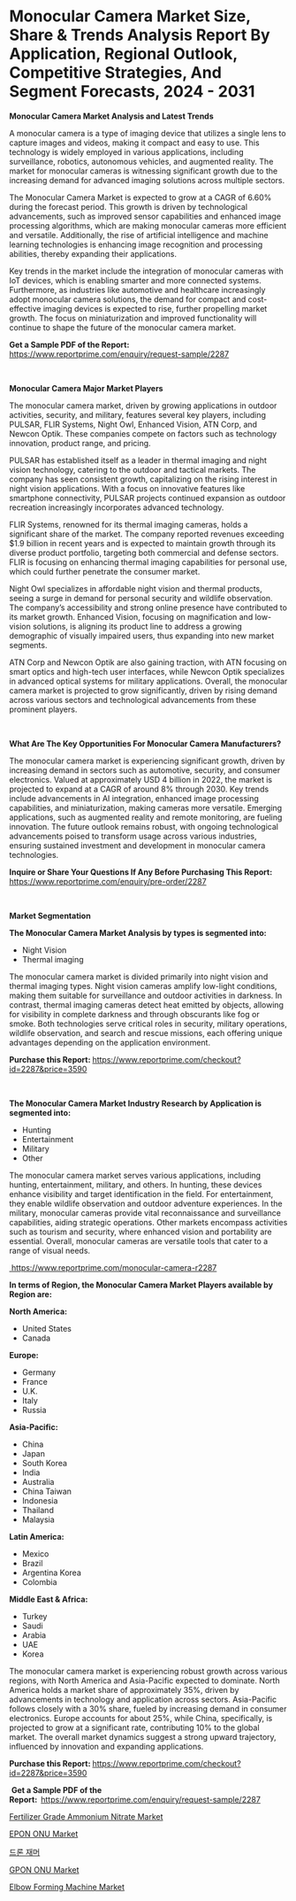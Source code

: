<p><h1>Monocular Camera Market Size, Share & Trends Analysis Report By Application, Regional Outlook, Competitive Strategies, And Segment Forecasts, 2024 - 2031</h1></p><p><strong>Monocular Camera Market Analysis and Latest Trends</strong></p>
<p><p>A monocular camera is a type of imaging device that utilizes a single lens to capture images and videos, making it compact and easy to use. This technology is widely employed in various applications, including surveillance, robotics, autonomous vehicles, and augmented reality. The market for monocular cameras is witnessing significant growth due to the increasing demand for advanced imaging solutions across multiple sectors.</p><p>The Monocular Camera Market is expected to grow at a CAGR of 6.60% during the forecast period. This growth is driven by technological advancements, such as improved sensor capabilities and enhanced image processing algorithms, which are making monocular cameras more efficient and versatile. Additionally, the rise of artificial intelligence and machine learning technologies is enhancing image recognition and processing abilities, thereby expanding their applications.</p><p>Key trends in the market include the integration of monocular cameras with IoT devices, which is enabling smarter and more connected systems. Furthermore, as industries like automotive and healthcare increasingly adopt monocular camera solutions, the demand for compact and cost-effective imaging devices is expected to rise, further propelling market growth. The focus on miniaturization and improved functionality will continue to shape the future of the monocular camera market.</p></p>
<p><strong>Get a Sample PDF of the Report:&nbsp;</strong> <a href="https://www.reportprime.com/enquiry/request-sample/2287">https://www.reportprime.com/enquiry/request-sample/2287</a></p>
<p>&nbsp;</p>
<p><strong>Monocular Camera Major Market Players</strong></p>
<p><p>The monocular camera market, driven by growing applications in outdoor activities, security, and military, features several key players, including PULSAR, FLIR Systems, Night Owl, Enhanced Vision, ATN Corp, and Newcon Optik. These companies compete on factors such as technology innovation, product range, and pricing.</p><p>PULSAR has established itself as a leader in thermal imaging and night vision technology, catering to the outdoor and tactical markets. The company has seen consistent growth, capitalizing on the rising interest in night vision applications. With a focus on innovative features like smartphone connectivity, PULSAR projects continued expansion as outdoor recreation increasingly incorporates advanced technology.</p><p>FLIR Systems, renowned for its thermal imaging cameras, holds a significant share of the market. The company reported revenues exceeding $1.9 billion in recent years and is expected to maintain growth through its diverse product portfolio, targeting both commercial and defense sectors. FLIR is focusing on enhancing thermal imaging capabilities for personal use, which could further penetrate the consumer market.</p><p>Night Owl specializes in affordable night vision and thermal products, seeing a surge in demand for personal security and wildlife observation. The company’s accessibility and strong online presence have contributed to its market growth. Enhanced Vision, focusing on magnification and low-vision solutions, is aligning its product line to address a growing demographic of visually impaired users, thus expanding into new market segments.</p><p>ATN Corp and Newcon Optik are also gaining traction, with ATN focusing on smart optics and high-tech user interfaces, while Newcon Optik specializes in advanced optical systems for military applications. Overall, the monocular camera market is projected to grow significantly, driven by rising demand across various sectors and technological advancements from these prominent players.</p></p>
<p>&nbsp;</p>
<p><strong>What Are The Key Opportunities For Monocular Camera Manufacturers?</strong></p>
<p><p>The monocular camera market is experiencing significant growth, driven by increasing demand in sectors such as automotive, security, and consumer electronics. Valued at approximately USD 4 billion in 2022, the market is projected to expand at a CAGR of around 8% through 2030. Key trends include advancements in AI integration, enhanced image processing capabilities, and miniaturization, making cameras more versatile. Emerging applications, such as augmented reality and remote monitoring, are fueling innovation. The future outlook remains robust, with ongoing technological advancements poised to transform usage across various industries, ensuring sustained investment and development in monocular camera technologies.</p></p>
<p><strong>Inquire or Share Your Questions If Any Before Purchasing This Report:</strong> <a href="https://www.reportprime.com/enquiry/pre-order/2287">https://www.reportprime.com/enquiry/pre-order/2287</a></p>
<p>&nbsp;</p>
<p><strong>Market Segmentation</strong></p>
<p><strong>The Monocular Camera Market Analysis by types is segmented into:</strong></p>
<p><ul><li>Night Vision</li><li>Thermal imaging</li></ul></p>
<p><p>The monocular camera market is divided primarily into night vision and thermal imaging types. Night vision cameras amplify low-light conditions, making them suitable for surveillance and outdoor activities in darkness. In contrast, thermal imaging cameras detect heat emitted by objects, allowing for visibility in complete darkness and through obscurants like fog or smoke. Both technologies serve critical roles in security, military operations, wildlife observation, and search and rescue missions, each offering unique advantages depending on the application environment.</p></p>
<p><strong>Purchase this Report:&nbsp;</strong><a href="https://www.reportprime.com/checkout?id=2287&price=3590">https://www.reportprime.com/checkout?id=2287&price=3590</a></p>
<p>&nbsp;</p>
<p><strong>The Monocular Camera Market Industry Research by Application is segmented into:</strong></p>
<p><ul><li>Hunting</li><li>Entertainment</li><li>Military</li><li>Other</li></ul></p>
<p><p>The monocular camera market serves various applications, including hunting, entertainment, military, and others. In hunting, these devices enhance visibility and target identification in the field. For entertainment, they enable wildlife observation and outdoor adventure experiences. In the military, monocular cameras provide vital reconnaissance and surveillance capabilities, aiding strategic operations. Other markets encompass activities such as tourism and security, where enhanced vision and portability are essential. Overall, monocular cameras are versatile tools that cater to a range of visual needs.</p></p>
<p><a href="https://www.reportprime.com/monocular-camera-r2287">&nbsp;https://www.reportprime.com/monocular-camera-r2287</a></p>
<p><strong>In terms of Region, the Monocular Camera Market Players available by Region are:</strong></p>
<p>
    <p> <strong> North America: </strong>
        <ul>
            <li>United States</li>
            <li>Canada</li>
        </ul>
        </p> 
    <p> <strong> Europe: </strong>
        <ul>
            <li>Germany</li>
            <li>France</li>
            <li>U.K.</li>
            <li>Italy</li>
            <li>Russia</li>
        </ul>
        </p> 
    <p> <strong> Asia-Pacific: </strong>
        <ul>
            <li>China</li>
            <li>Japan</li>
            <li>South Korea</li>
            <li>India</li>
            <li>Australia</li>
            <li>China Taiwan</li>
            <li>Indonesia</li>
            <li>Thailand</li>
            <li>Malaysia</li>
        </ul>
        </p> 
    <p> <strong> Latin America: </strong>
        <ul>
            <li>Mexico</li>
            <li>Brazil</li>
            <li>Argentina Korea</li>
            <li>Colombia</li>
        </ul>
        </p> 
    <p> <strong> Middle East & Africa: </strong>
        <ul>
            <li>Turkey</li>
            <li>Saudi</li>
            <li>Arabia</li>
            <li>UAE</li>
            <li>Korea</li>
        </ul>
    </p>
    </p>
<p><p>The monocular camera market is experiencing robust growth across various regions, with North America and Asia-Pacific expected to dominate. North America holds a market share of approximately 35%, driven by advancements in technology and application across sectors. Asia-Pacific follows closely with a 30% share, fueled by increasing demand in consumer electronics. Europe accounts for about 25%, while China, specifically, is projected to grow at a significant rate, contributing 10% to the global market. The overall market dynamics suggest a strong upward trajectory, influenced by innovation and expanding applications.</p></p>
<p><strong>Purchase this Report: </strong><a href="https://www.reportprime.com/checkout?id=2287&price=3590">https://www.reportprime.com/checkout?id=2287&price=3590</a></p>
<p>&nbsp;<strong>Get a Sample PDF of the Report:&nbsp;&nbsp;</strong><a href="https://www.reportprime.com/enquiry/request-sample/2287">https://www.reportprime.com/enquiry/request-sample/2287</a></p>
<p><strong></strong></p>
<p><p><a href="https://issuu.com/reportprime-2/docs/fertilizer-grade-ammonium-nitrate-m_6fae803d7f9d18">Fertilizer Grade Ammonium Nitrate Market</a></p><p><a href="https://medium.com/@siregarjefri23_12225/epon-onu-market-size-share-analysis-growth-trends-forecast-2024-2031-6ffd49e2d415">EPON ONU Market</a></p><p><a href="https://medium.com/@abbislposival/%EB%93%9C%EB%A1%A0-%EC%9E%AC%EB%A8%B8-%EC%8B%9C%EC%9E%A5%EC%9D%98-%EC%8B%9C%EC%9E%A5-%EB%8F%99%EB%A0%A5-%EC%8B%9C%EC%9E%A5-%EB%8F%99%ED%96%A5-%EB%B0%8F-2031%EB%85%84%EA%B9%8C%EC%A7%80%EC%9D%98-%EB%AF%B8%EB%9E%98-%EC%98%88%EC%B8%A1-f56408b750d5?postPublishedType=initial">드론 재머</a></p><p><a href="https://medium.com/@siregarjefri23_12225/emerging-trends-in-gpon-onu-market-global-outlook-and-future-prospects-from-2024-2031-488b9b8a9b57">GPON ONU Market</a></p><p><a href="https://www.linkedin.com/pulse/global-elbow-forming-machine-market-trends-insights-growth-kaqmf?trackingId=7bqgXCZGQOaiR5s9DybW0w%3D%3D">Elbow Forming Machine Market</a></p></p>